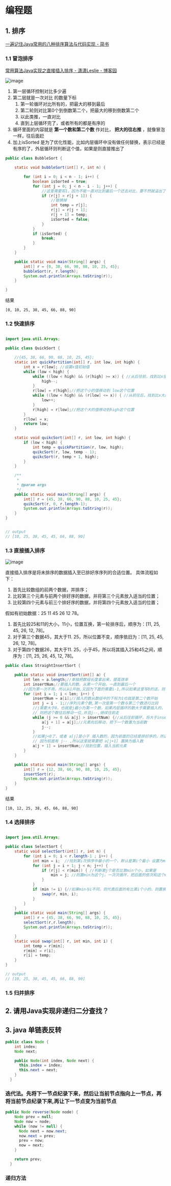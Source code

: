 # 编程题

## 1. 排序

[一遍记住Java常用的八种排序算法与代码实现 - 简书](https://www.jianshu.com/p/5e171281a387)

### 1.1 冒泡排序

[常用算法Java实现之直接插入排序 - 潇潇Leslie - 博客园](https://www.cnblogs.com/LeslieXia/p/5808057.html)

![image](http://static.lovedata.net/jpg/2018/6/22/b77081821375d271bd1a5a830db725a0.jpg)

1. 第一层循环控制对比多少遍
2. 第二层就是一次对比 的数量下标
    1. 第一轮循环对比所有的，把最大的移到最后
    2. 第二轮则对比第0个到倒数第二个，把最大的移到倒数第二个
    3. 以此类推，一直对比
    4. 直到上层循环完了，或者所有的都是有序的
3. 循环里面的内容就是 **第一个数和第二个数** 作对比， **把大的往右推** ，就像冒泡一样，往后面赶
4. 加上isSorted 是为了优化性能，比如内层循环中没有做任何替换，表示已经是有序的了，外层循环则判断这个值，如果是则直接推出了

```java
public class BubbleSort {

    static void bubbleSort(int[] r, int n) {

        for (int i = 0; i < n - 1; i++) {
            boolean isSorted = true;
            for (int j = 0; j < n - i - 1; j++) {
                //这里需要剪1，因为不能一直对比到最后一个还去对比，要不然就溢出了
                if (r[j] > r[j + 1]) {
                    //替换掉
                    int temp = r[j];
                    r[j] = r[j + 1];
                    r[j + 1] = temp;
                    isSorted = false;
                }
            }
            if (isSorted) {
                break;
            }
        }
    }

    public static void main(String[] args) {
        int[] r = {0, 38, 66, 90, 88, 10, 25, 45};
        bubbleSort(r, r.length);
        System.out.println(Arrays.toString(r));
    }

}
```

结果

```console
[0, 10, 25, 38, 45, 66, 88, 90]
```

### 1.2 快速排序

```java

import java.util.Arrays;

public class QuickSort {

    //{45, 38, 66, 90, 88, 10, 25, 45};
    static int quickPartition(int[] r, int low, int high) {
        int x = r[low]; //设置x值初始值
        while (low < high) {
            while ((low < high) && (r[high] >= x)) { //从后往前，找到比x值小的值
                high--;
            }
            r[low] = r[high];//把这个小的值移动到 low这个位置
            while ((low < high) && (r[low] <= x)) { //从前往后，找到比x大的值
                low++;
            }
            r[high] = r[low];//把这个大的值移动到high这个位置
        }
        r[low] = x;
        return low;
    }

    static void quikcSort(int[] r, int low, int high) {
        if (low < high) {
            int temp = quickPartition(r, low, high);
            quikcSort(r, low, temp - 1);
            quikcSort(r, temp + 1, high);
        }
    }

    /**
     *
     * @param args
     */
    public static void main(String[] args) {
        int[] r = {45, 38, 66, 90, 88, 10, 25, 45};
        quikcSort(r, 0, r.length-1);
        System.out.println(Arrays.toString(r));
    }
}


// output
// [10, 25, 38, 45, 45, 66, 88, 90]
```

### 1.3 直接插入排序

![image](http://static.lovedata.net/jpg/2018/6/22/480d879b4ef17c3d0aa4754bb12a5e7a.jpg)

直接插入排序是将未排序的数据插入至已排好序序列的合适位置。
具体流程如下：

1. 首先比较数组的前两个数据，并排序；
2. 比较第三个元素与前两个排好序的数据，并将第三个元素放入适当的位置；
3. 比较第四个元素与前三个排好序的数据，并将第四个元素放入适当的位置；

假如有初始数据：25  11  45  26  12  78。

1. 首先比较25和11的大小，11小，位置互换，第一轮排序后，顺序为：[11, 25, 45, 26, 12, 78]。
2. 对于第三个数据45，其大于11. 25，所以位置不变，顺序依旧为：[11, 25, 45, 26, 12, 78]。
3. 对于第四个数据26，其大于11. 25，小于45，所以将其插入25和45之间，顺序为：[11, 25, 26, 45, 12, 78]。

```java
public class StraightInsertSort {

    public static void insertSort(int[] a) {
        int len = a.length;//单独把数组长度拿出来，提高效率
        int insertNum;//要插入的数，从第一个开始，一直到最后一个
        //因为第一次不用，所以从1开始,又因为下面的需要i-1,所以如果这里写0的话，则会数组越界
        for (int i = 1; i < len; i++) {
            insertNum = a[i];//插入的数从数组中的下标为1也就是第二个数开始
            int j = i - 1;//序列元素个数,第一次是第一个数与第二个数进行比较
            //j需要大于0，也就是j最小为第一个数，如果内层循环的数大于需要插入的，
            // 则把这个数往后移动一位,并且j--,继续往前走
            while (j >= 0 && a[j] > insertNum) {//从后往前循环，将大于insertNum的数向后移动
                a[j + 1] = a[j];//元素向后移动，把下一个数置为当前数
                j--;
            }
            //如果j<0了，或者 a[j]是小于 插入数的，因为前面的已经是排好序的，所以就跳出循环
            // 因为前面有 j-- ,所以这里就需要把 a[j+1] 置换为插入数
            a[j + 1] = insertNum;//找到位置，插入当前元素
        }
    }

    public static void main(String[] args) {
        int[] r = {12, 38, 66, 90, 88, 10, 25, 45};
        insertSort(r);
        System.out.println(Arrays.toString(r));
    }
}

```

结果

```console
[10, 12, 25, 38, 45, 66, 88, 90]
```

### 1.4 选择排序

```java

import java.util.Arrays;

public class SelectSort {
    static void selectSort(int[] r, int n) {
        for (int i = 0; i < r.length-1 ; i++) {
            int min = i;  //找到第i次排序中最小的一个，默认是第i个最小 设置为min
            for (int j = i + 1; j < n; j++) {
                if (r[j] < r[min]) { //判断第j个是否比第min个小，如果是
                    min = j; //则置min为这个j，一次次循环，把后面的依次和这个min做对比
                }
            }
            if (min != i) {//如果min与i不同，则代表后面的有比第i个小的，则置换一下！
                swap(r, min, i);
            }
        }
    }
    public static void main(String[] args) {
        int[] r = {45, 38, 66, 90, 88, 10, 25, 45};
        selectSort(r,r.length);
        System.out.println(Arrays.toString(r));

    }
    static void swap(int[] r, int min, int i) {
        int temp = r[min];
        r[min] = r[i];
        r[i] = temp;
    }
}

// output
// [10, 25, 38, 45, 45, 66, 88, 90]
```

### 1.5 归并排序

## 2. 请用Java实现非递归二分查找？



## 3. java 单链表反转

```java
public class Node {
    int index;
    Node next;

    public Node(int index, Node next) {
      this.index = index;
      this.next = next;
    }
  }
```
### 迭代法。先将下一节点纪录下来，然后让当前节点指向上一节点，再将当前节点纪录下来,再让下一节点变为当前节点

```java
public Node reverse(Node node) {
    Node prev = null;
    Node now = node;
    while (now != null) {
      Node next = now.next;
      now.next = prev;
      prev = now;
      now = next;
    }

    return prev;
  }
```

### 递归方法

```java

```

```java

```





















